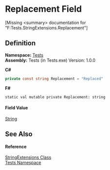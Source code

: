 # Replacement Field


\[Missing &lt;summary&gt; documentation for "F:Tests.StringExtensions.Replacement"\]



## Definition
**Namespace:** <a href="N_Tests.md">Tests</a>  
**Assembly:** Tests (in Tests.exe) Version: 1.0.0

**C#**
``` C#
private const string Replacement = "Replaced"
```
**F#**
``` F#
static val mutable private Replacement: string
```



#### Field Value
<a href="https://learn.microsoft.com/dotnet/api/system.string" target="_blank" rel="noopener noreferrer">String</a>

## See Also


#### Reference
<a href="T_Tests_StringExtensions.md">StringExtensions Class</a>  
<a href="N_Tests.md">Tests Namespace</a>  
